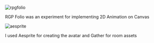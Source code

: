 ![rpgfolio](https://github.com/user-attachments/assets/c2de1f1a-e690-4202-b6e2-d45999d8b960)

RGP Folio was an experiment for implementing 2D Animation on Canvas

![aesprite](https://github.com/user-attachments/assets/04eef41e-1bf2-4d9c-8c78-3d051177f1df)

I used Aesprite for creating the avatar and Gather for room assets
